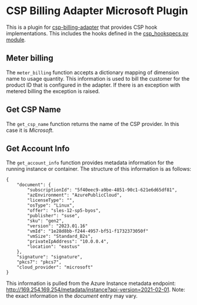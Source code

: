 # CSP Billing Adapter Microsoft Plugin

This is a plugin for
[csp-billing-adapter](https://github.com/SUSE-Enceladus/csp-billing-adapter)
that provides CSP hook implementations. This includes the hooks defined in the
[csp_hookspecs.py module](https://github.com/SUSE-Enceladus/csp-billing-adapter/blob/main/csp_billing_adapter/csp_hookspecs.py).


## Meter billing

The `meter_billing` function accepts a dictionary mapping of dimension name
to usage quantity. This information is used to bill the customer for
the product ID that is configured in the adapter. If there is an exception
with metered billing the exception is raised.

## Get CSP Name

The `get_csp_name` function returns the name of the CSP provider. In this
case it is *Microsoft*.

## Get Account Info

The `get_account_info` function provides metadata information for the running
instance or container. The structure of this information is as follows:

```
{
    "document": {
        "subscriptionId": "5f40eec9-a9be-4851-90c1-621e6d65df81",
        "azEnvironment": "AzurePublicCloud",
        "licenseType": "",
        "osType": "Linux",
        "offer": "sles-12-sp5-byos",
        "publisher": "suse",
        "sku": "gen2",
        "version": "2023.01.16"
        "vmId": "1e28d8bb-f244-4957-bf51-f1732373050f"
        "vmSize": "Standard_B2s",
        "privateIpAddress": "10.0.0.4",
        "location": "eastus"
    },
    "signature": "signature",
    "pkcs7": "pkcs7",
    "cloud_provider": "microsoft"
}
```

This information is pulled from the Azure Instance metadata endpoint:
http://169.254.169.254/metadata/instance?api-version=2021-02-01. Note: the exact information in the
*document* entry may vary.
